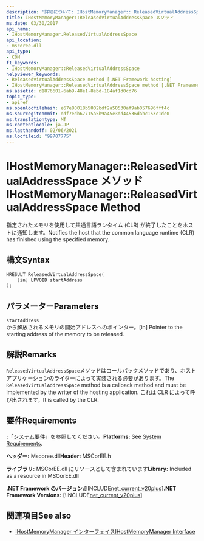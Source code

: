 ```yaml
---
description: '詳細について: IHostMemoryManager:: ReleasedVirtualAddressSpace メソッド'
title: IHostMemoryManager::ReleasedVirtualAddressSpace メソッド
ms.date: 03/30/2017
api_name:
- IHostMemoryManager.ReleasedVirtualAddressSpace
api_location:
- mscoree.dll
api_type:
- COM
f1_keywords:
- IHostMemoryManager::ReleasedVirtualAddressSpace
helpviewer_keywords:
- ReleasedVirtualAddressSpace method [.NET Framework hosting]
- IHostMemoryManager::ReleasedVirtualAddressSpace method [.NET Framework hosting]
ms.assetid: d1876601-6ab9-48e1-8ebd-184af1d0cd76
topic_type:
- apiref
ms.openlocfilehash: e67e80018b5002bdf2a50530af9ab057696fff4c
ms.sourcegitcommit: ddf7edb67715a5b9a45e3dd44536dabc153c1de0
ms.translationtype: MT
ms.contentlocale: ja-JP
ms.lasthandoff: 02/06/2021
ms.locfileid: "99707775"
---
```

# <a name="ihostmemorymanagerreleasedvirtualaddressspace-method"></a><span data-ttu-id="63ff2-103">IHostMemoryManager::ReleasedVirtualAddressSpace メソッド</span><span class="sxs-lookup"><span data-stu-id="63ff2-103">IHostMemoryManager::ReleasedVirtualAddressSpace Method</span></span>

<span data-ttu-id="63ff2-104">指定されたメモリを使用して共通言語ランタイム (CLR) が終了したことをホストに通知します。</span><span class="sxs-lookup"><span data-stu-id="63ff2-104">Notifies the host that the common language runtime (CLR) has finished using the specified memory.</span></span>  
  
## <a name="syntax"></a><span data-ttu-id="63ff2-105">構文</span><span class="sxs-lookup"><span data-stu-id="63ff2-105">Syntax</span></span>  
  
```cpp  
HRESULT ReleasedVirtualAddressSpace(  
    [in] LPVOID startAddress  
);  
```  
  
## <a name="parameters"></a><span data-ttu-id="63ff2-106">パラメーター</span><span class="sxs-lookup"><span data-stu-id="63ff2-106">Parameters</span></span>  

 `startAddress`  
 <span data-ttu-id="63ff2-107">から解放されるメモリの開始アドレスへのポインター。</span><span class="sxs-lookup"><span data-stu-id="63ff2-107">[in] Pointer to the starting address of the memory to be released.</span></span>  
  
## <a name="remarks"></a><span data-ttu-id="63ff2-108">解説</span><span class="sxs-lookup"><span data-stu-id="63ff2-108">Remarks</span></span>  

 <span data-ttu-id="63ff2-109">`ReleasedVirtualAddressSpace`メソッドはコールバックメソッドであり、ホストアプリケーションのライターによって実装される必要があります。</span><span class="sxs-lookup"><span data-stu-id="63ff2-109">The `ReleasedVirtualAddressSpace` method is a callback method and must be implemented by the writer of the hosting application.</span></span> <span data-ttu-id="63ff2-110">これは CLR によって呼び出されます。</span><span class="sxs-lookup"><span data-stu-id="63ff2-110">It is called by the CLR.</span></span>  
  
## <a name="requirements"></a><span data-ttu-id="63ff2-111">要件</span><span class="sxs-lookup"><span data-stu-id="63ff2-111">Requirements</span></span>  

 <span data-ttu-id="63ff2-112">**:**「[システム要件](../../get-started/system-requirements.md)」を参照してください。</span><span class="sxs-lookup"><span data-stu-id="63ff2-112">**Platforms:** See [System Requirements](../../get-started/system-requirements.md).</span></span>  
  
 <span data-ttu-id="63ff2-113">**ヘッダー:** Mscoree.dll</span><span class="sxs-lookup"><span data-stu-id="63ff2-113">**Header:** MSCorEE.h</span></span>  
  
 <span data-ttu-id="63ff2-114">**ライブラリ:** MSCorEE.dll にリソースとして含まれています</span><span class="sxs-lookup"><span data-stu-id="63ff2-114">**Library:** Included as a resource in MSCorEE.dll</span></span>  
  
 <span data-ttu-id="63ff2-115">**.NET Framework のバージョン:**[!INCLUDE[net_current_v20plus](../../../../includes/net-current-v20plus-md.md)]</span><span class="sxs-lookup"><span data-stu-id="63ff2-115">**.NET Framework Versions:** [!INCLUDE[net_current_v20plus](../../../../includes/net-current-v20plus-md.md)]</span></span>  
  
## <a name="see-also"></a><span data-ttu-id="63ff2-116">関連項目</span><span class="sxs-lookup"><span data-stu-id="63ff2-116">See also</span></span>

- [<span data-ttu-id="63ff2-117">IHostMemoryManager インターフェイス</span><span class="sxs-lookup"><span data-stu-id="63ff2-117">IHostMemoryManager Interface</span></span>](ihostmemorymanager-interface.md)
